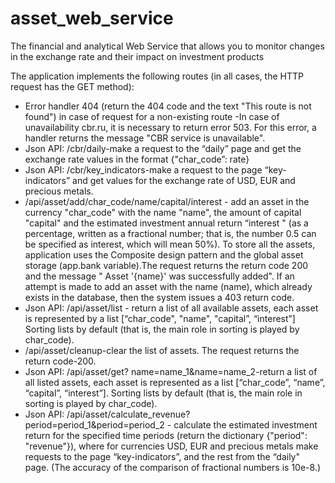 # asset_web_service
The financial and analytical Web Service that allows you to monitor changes in the exchange rate and their impact on investment products

The application implements the following routes (in all cases, the HTTP request has the GET method):
- Error handler 404 (return the 404 code and the text "This route is not found") in case of request for a non-existing route
-In case of unavailability cbr.ru, it is necessary to return error 503. For this error, a handler returns the message "CBR service is unavailable".
- Json API: /cbr/daily-make a request to the “daily” page and get the exchange rate values in the format {"char_code”: rate}
- Json API: /cbr/key_indicators-make a request to the page “key-indicators” and get values for the exchange rate of USD, EUR and precious metals.
- /api/asset/add/char_code/name/capital/interest - add an asset in the currency "char_code" with the name "name", the amount of capital "capital" and the estimated investment annual return “interest " (as a percentage, written as a fractional number; that is, the number 0.5 can be specified as interest, which will mean 50%). To store all the assets,
application uses the Composite design pattern and the global asset storage (app.bank variable).The request returns the return code 200 and the message " Asset '{name}'
was successfully added". If an attempt is made to add an asset with the name (name), which already exists in the database, then the system issues a 403 return code.
- Json API: /api/asset/list - return a list of all available assets, each asset is represented by a list [“char_code", "name", "capital”, “interest”] Sorting lists by default (that is, the main role in sorting is played by char_code).
- /api/asset/cleanup-clear the list of assets. The request returns the return code-200.
- Json API: /api/asset/get? name=name_1&name=name_2-return a list of all listed assets, each asset is represented as a list [“char_code”, “name”, “capital”, “interest”]. Sorting lists by default (that is, the main role in sorting is played by char_code).
- Json API: /api/asset/calculate_revenue?period=period_1&period=period_2 - calculate the estimated investment return for the specified time periods (return the dictionary {"period": "revenue"}), where for currencies USD, EUR and precious metals make requests to the page “key-indicators”, and the rest from the “daily" page. (The accuracy of the comparison of fractional numbers is 10e-8.)
